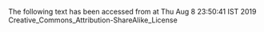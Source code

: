 The following text has been accessed from at Thu Aug 8 23:50:41 IST 2019
Creative_Commons_Attribution-ShareAlike_License
